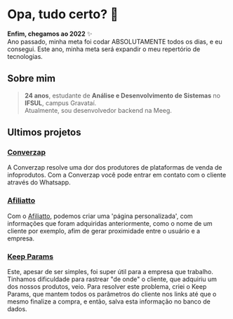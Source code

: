 # Opa, tudo certo? 👋


**Enfim, chegamos ao 2022** ✨ \
Ano passado, minha meta foi codar ABSOLUTAMENTE todos os dias, e eu consegui.
Este ano, minha meta será expandir o meu repertório de tecnologias.

## Sobre mim

  > **24 anos**, estudante de **Análise e Desenvolvimento de Sistemas** no **IFSUL**, campus Gravataí.\
  > Atualmente, sou desenvolvedor backend na Meeg.
 
## Ultimos projetos

### [Converzap](https://converzap.com)
A Converzap resolve uma dor dos produtores de plataformas de venda de infoprodutos. Com a Converzap você pode entrar em contato com o cliente através do Whatsapp.

### [Afiliatto](https://github.com/curtinaz/afiliatto)
Com o [Afiliatto](https://github.com/curtinaz/afiliatto), podemos criar uma 'página personalizada', com informações que foram adquiridas anteriormente, como o nome de um cliente por exemplo, afim de gerar proximidade entre o usuário e a empresa.

### [Keep Params](https://github.com/curtinaz/keep-params)
Este, apesar de ser simples, foi super útil para a empresa que trabalho. Tinhamos dificuldade para rastrear "de onde" o cliente, que adquiriu um dos nossos produtos, veio. Para resolver este problema, criei o Keep Params, que mantem todos os parâmetros do cliente nos links até que o mesmo finalize a compra, e então, salva esta informação no banco de dados.
